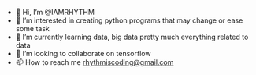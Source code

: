 - 👋 Hi, I’m @IAMRHYTHM
- 👀 I’m interested in creating python programs that may change or ease some task
- 🌱 I’m currently learning data, big data pretty much everything related to data
- 💞️ I’m looking to collaborate on tensorflow
- 📫 How to reach me rhythmiscoding@gmail.com

<!---
IAMRHYTHM/IAMRHYTHM is a ✨ special ✨ repository because its `README.md` (this file) appears on your GitHub profile.
You can click the Preview link to take a look at your changes.
--->
